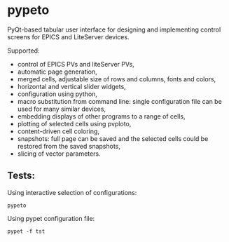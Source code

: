 # pypeto
PyQt-based tabular user interface for designing and implementing control screens for EPICS and LiteServer devices.

Supported:
 - control of EPICS PVs and liteServer PVs,
 - automatic page generation,
 - merged cells, adjustable size of rows and columns, fonts and colors,
 - horizontal and vertical slider widgets,
 - configuration using python,
 - macro substitution from command line: single configuration file can be used for many similar devices,
 - embedding displays of other programs to a range of cells,
 - plotting of selected cells using pvploto,
 - content-driven cell coloring,
 - snapshots: full page can be saved and the selected cells could be restored from the saved snapshots,
 - slicing of vector parameters.

## Tests:

Using interactive selection of configurations:

    pypeto

Using pypet configuration file:

    pypet -f tst
